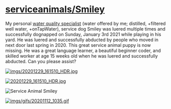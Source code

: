 <link rel="prerender" href="https://serviceanimals.github.io/Smiley/">

# [serviceanimals/](https://github.com/serviceanimals/serviceanimals.github.io)[Smiley](https://github.com/serviceanimals/Smiley)

My personal [water quality specialist](WQS.md) (water offered by me; distilled, +filtered well water, +onTapWater), service dog Smiley was luered multiple times and successfully dognapped on Sunday, January 3rd 2021 while playing in his yard. He was luered and successfully abducted by people who moved in next door last spring in 2020.  This great service animal puppy is now missing.  He was a great language learner, a beautiful beginner coder, and skilled worker at age 15 weeks old when he was luered and successfully abducted.  Can you please assist?

[![imgs/20201229_161510_HDR.jpg](https://github.com/serviceanimals/Smiley/raw/master/imgs/20201229_161510_HDR.jpg)](https://github.com/serviceanimals/Smiley/raw/master/imgs/20201229_161510_HDR.jpg)

[![20201229_161510_HDR.jpg](https://github.com/serviceanimals/Smiley/raw/master/20201229_161510_HDR.jpg)](https://github.com/serviceanimals/Smiley/raw/master/20201229_161510_HDR.jpg)

![Service Animal Smiley](imgs/20201229_161510_HDR.jpg)

[![imgs/gifs/20201112_1035.gif](https://github.com/serviceanimals/Smiley/raw/master/imgs/gifs/20201112_1035.gif)](https://github.com/serviceanimals/Smiley/raw/master/imgs/gifs/20201112_1035.gif)

<!-- [Issues at this repository](https://github.com/serviceanimals/Smiley/issues)

[Pulls at this repository](https://github.com/serviceanimals/Smiley/pulls)

Smiley README.md EOF -->
